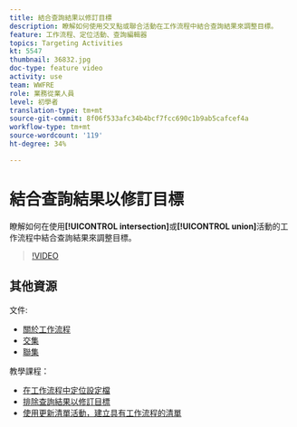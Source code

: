 ```yaml
---
title: 結合查詢結果以修訂目標
description: 瞭解如何使用交叉點或聯合活動在工作流程中結合查詢結果來調整目標。
feature: 工作流程、定位活動、查詢編輯器
topics: Targeting Activities
kt: 5547
thumbnail: 36832.jpg
doc-type: feature video
activity: use
team: WWFRE
role: 業務從業人員
level: 初學者
translation-type: tm+mt
source-git-commit: 8f06f533afc34b4bcf7fcc690c1b9ab5cafcef4a
workflow-type: tm+mt
source-wordcount: '119'
ht-degree: 34%

---
```



# 結合查詢結果以修訂目標

瞭解如何在使用&#x200B;**[!UICONTROL intersection]**&#x200B;或&#x200B;**[!UICONTROL union]**&#x200B;活動的工作流程中結合查詢結果來調整目標。

>[!VIDEO](https://video.tv.adobe.com/v/36832?quality=12)

## 其他資源

文件:

* [關於工作流程](https://docs.adobe.com/content/help/en/campaign-classic/using/automating-with-workflows/introduction/about-workflows.html)
* [交集](https://docs.adobe.com/content/help/en/campaign-classic/using/automating-with-workflows/targeting-activities/intersection.html)
* [聯集](https://docs.adobe.com/content/help/en/campaign-classic/using/automating-with-workflows/targeting-activities/union.html)

教學課程：

* [在工作流程中定位設定檔](/help/getting-started/targeting-profiles-in-a-workflow.md)
* [排除查詢結果以修訂目標](/help/automating-with-workflows/refining-targets-by-excluding-query-results.md)
* [使用更新清單活動，建立具有工作流程的清單](/help/automating-with-workflows/using-the-update-list-activity.md)

